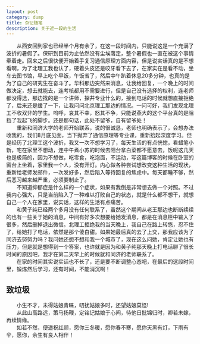 ```yaml
---
layout: post
category: dump
title: 杂记随笔
description: 关于近一段的生活
---
```


　　从西安回到家也已经半个月有余了，在这一段时间内，只能说这是一个充满了波折的暑假了。保研到目前为止依然没有尘埃落定，整个暑假也一直在被这个事情牵着走。回来之后很快便开始着手复习通信原理方面内容，但是说实话真的是不想看啊，为了北理工我也认了，硬着头皮还是咬牙看下去了，在家实在是看不动，坐车去图书馆，早上吃个早饭，午饭省了，然后中午趴着休息20多分钟，也真的是为了自己的研究生在奋斗了。华科那边突然来消息，让我给回复，一个晚上的时间做决定，想去就能去，连考核都用不需要进行，但是自己没有选择的权利，连老师都没得选，那边找的是一个讲师，探井专业什么的，接到电话的时候就想直接拒绝了，后来还是缓了一下，让我问问北京理工那边的情况。一问可好，我们发现北理工不收双非的学生。呜呼，哀其不幸，怒其不争，只能说燕大的这个平台真的是阻挡了我起飞的脚步。还是那句话，此处不留爷，自有留爷处！<br>
　　重新和同济大学的老师开始联系，说的很诚恳，老师也明确表示了，会想办法收我的，我们8月底见面，当下抛弃了通信原理等专业课，重新拾起深度学习。但是经历了北理工这个波折，我又一次不想学习了，每天生活的有点恍惚，看蜡笔小新，宅在家里不想动，连中午煮小苏的时候去阳台拿白菜都不愿意去，饭呢这几天也是极简的，因为不想做，吃零食，吃泡面，不运动，写这篇博客的时候在卧室的窗台上坐着，家里我一个人，没有开灯。内心做各种尝试想改变这种生活的现状，重新给老师发邮件，一次发好多，然后陷入等待回复的焦虑中。每天都睡不够，然后恶习越来越严重，必须要制止了。<br>
　　不知道抑郁症是什么样的一个症状，如果有我倒是非常想去做一个对照。不过我内心强大，只是当前陷入了一种难以打败自己的状态，就是什么都不想干，就想自己一个人在家里，说实话，这样的生活有点痛苦。<br>
　　和黄子纯已经两个多月没有任何联系了，虽然这个期间从老王那边也断断续续的也有一些关于她的消息，中间有好多次想要给她发消息，都是在消息栏中输入了很多，然后删掉退出微信。北理工拒绝我的当天晚上，我自己在路上转悠，忍不住了，给她打了电话，依然是那个傻白甜。如果她最后真的去了上交，那我应该为了同济去努努力吗？我问她还想不想和我一个城市了，现在这么问她，肯定让她也有压力，但是就是想得到一个答案，也许就是因为和黄子纯那天晚上打电话聊了很长时间的原因吧，我才在第二天早上的时候就和同济的老师联系了。<br>
　　在家的时间其实说实话也不长了，还是要不断调整心态吧，在最后的这段时间里，锻炼然后学习，还有时间，不能消沉啊！<br>
## 致垃圾
　　小生不才，未得姑娘青睐，叨扰姑娘多时，还望姑娘莫怪!<br>
　　从此山高路远，策马扬鞭，定铭记姑娘于心间，待他日批锦归时，卿若未嫁，再续情缘。<br>
　　如若不然，便遥祝红颜，愿你三冬暖，愿你春不寒，愿你天黑有灯，下雨有伞，愿你，余生有良人相伴！











